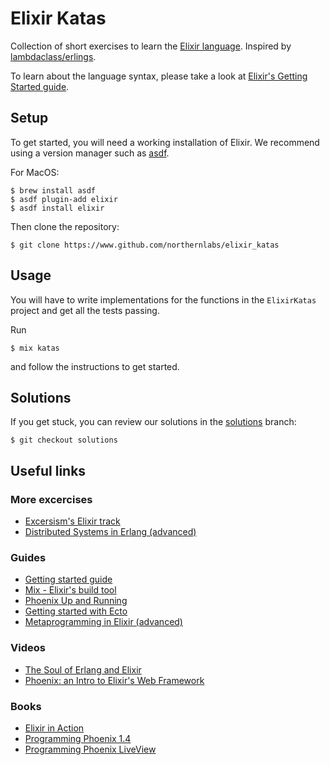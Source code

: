 # Elixir Katas

Collection of short exercises to learn the [Elixir language](https://elixir-lang.org). Inspired by [lambdaclass/erlings](https://github.com/lambdaclass/erlings).

To learn about the language syntax, please take a look at [Elixir's Getting Started guide](https://elixir-lang.org/getting-started/introduction.html).

## Setup

To get started, you will need a working installation of Elixir. We recommend using a version manager such as [asdf](https://github.com/asdf-vm/asdf).

For MacOS:

```shell
$ brew install asdf
$ asdf plugin-add elixir
$ asdf install elixir
```

Then clone the repository:

```shell
$ git clone https://www.github.com/northernlabs/elixir_katas
```

## Usage

You will have to write implementations for the functions in the `ElixirKatas` project and get all the tests passing.

Run

```shell
$ mix katas
```

and follow the instructions to get started.

## Solutions

If you get stuck, you can review our solutions in the [solutions](https://github.com/NorthernLabs/elixir-katas/tree/solutions) branch:

```shell
$ git checkout solutions
```

## Useful links

### More excercises

- [Excersism's Elixir track](https://exercism.org/tracks/elixir)
- [Distributed Systems in Erlang (advanced)](https://people.kth.se/~johanmon/dse.html)

### Guides

- [Getting started guide](https://elixir-lang.org/getting-started/introduction.html)
- [Mix - Elixir's build tool](https://elixir-lang.org/getting-started/mix-otp/introduction-to-mix.html)
- [Phoenix Up and Running](https://hexdocs.pm/phoenix/up_and_running.html)
- [Getting started with Ecto](https://hexdocs.pm/ecto/getting-started.html)
- [Metaprogramming in Elixir (advanced)](https://elixir-lang.org/getting-started/meta/quote-and-unquote.html)

### Videos

- [The Soul of Erlang and Elixir](https://www.youtube.com/watch?v=JvBT4XBdoUE)
- [Phoenix: an Intro to Elixir's Web Framework](https://www.youtube.com/watch?v=F-7MX_Az6_4)

### Books

- [Elixir in Action](https://www.manning.com/books/elixir-in-action-second-edition)
- [Programming Phoenix 1.4](https://pragprog.com/titles/phoenix14/programming-phoenix-1-4/)
- [Programming Phoenix LiveView](https://pragprog.com/titles/liveview/programming-phoenix-liveview/)
